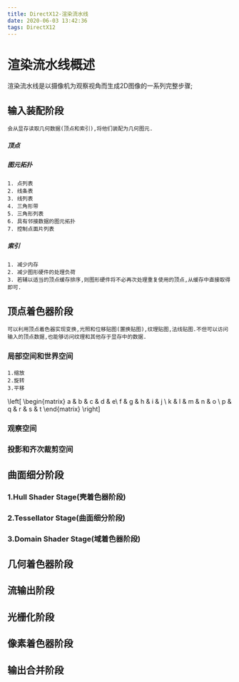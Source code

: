 ```yaml
---
title: DirectX12-渲染流水线
date: 2020-06-03 13:42:36
tags: DirectX12
---
```


# 渲染流水线概述
渲染流水线是以摄像机为观察视角而生成2D图像的一系列完整步骤;
## 输入装配阶段
    会从显存读取几何数据(顶点和索引),将他们装配为几何图元.
##### 顶点
##### 图元拓扑
    1. 点列表
    2. 线条表
    3. 线列表
    4. 三角形带
    5. 三角形列表
    6. 具有邻接数据的图元拓扑
    7. 控制点面片列表
##### 索引
    1. 减少内存
    2. 减少图形硬件的处理负荷
    3. 若辅以适当的顶点缓存排序,则图形硬件将不必再次处理重复使用的顶点,从缓存中直接取得即可.

## 顶点着色器阶段
    可以利用顶点着色器实现变换,光照和位移贴图(置换贴图),纹理贴图,法线贴图.不但可以访问输入的顶点数据,也能够访问纹理和其他存于显存中的数据.
### 局部空间和世界空间
    1.缩放
    2.旋转
    3.平移

\left[ \begin{matrix} a & b & c & d & e\\ f & g & h & i & j \\ k & l & m & n & o \\ p & q & r & s & t \end{matrix} \right]

### 观察空间
### 投影和齐次裁剪空间

## 曲面细分阶段
### 1.Hull Shader Stage(壳着色器阶段)
### 2.Tessellator Stage(曲面细分阶段)
### 3.Domain Shader Stage(域着色器阶段)
## 几何着色器阶段
## 流输出阶段
## 光栅化阶段
## 像素着色器阶段
## 输出合并阶段